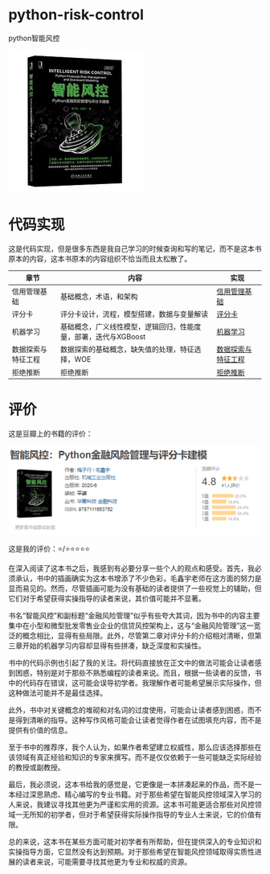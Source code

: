# python-risk-control
python智能风控

![智能风控：Python金融风险管理与评分卡建模](README/s33648744.jpg)

# 代码实现

这是代码实现，但是很多东西是我自己学习的时候查询和写的笔记，而不是这本书原本的内容，这本书原本的内容组织不恰当而且太松散了。

| 章节               | 内容                                                         | 实现                                                         |
| ------------------ | ------------------------------------------------------------ | ------------------------------------------------------------ |
| 信用管理基础       | 基础概念，术语，和架构                                       | [信用管理基础](https://github.com/YeJiu97/python-risk-control/blob/main/01%20-%20%E4%BF%A1%E7%94%A8%E7%AE%A1%E7%90%86%E5%9F%BA%E7%A1%80.ipynb) |
| 评分卡             | 评分卡设计，流程，模型搭建，数据与变量解读                   | [评分卡](https://github.com/YeJiu97/python-risk-control/blob/main/01%20-%20%E4%BF%A1%E7%94%A8%E7%AE%A1%E7%90%86%E5%9F%BA%E7%A1%80.ipynb) |
| 机器学习           | 基础概念，广义线性模型，逻辑回归，性能度量，部署，迭代与XGBoost | [机器学习](https://github.com/YeJiu97/python-risk-control/blob/main/03%20-%20%E6%9C%BA%E5%99%A8%E5%AD%A6%E4%B9%A0.ipynb) |
| 数据探索与特征工程 | 数据探索的基础概念，缺失值的处理，特征选择，WOE              | [数据探索与特征工程](https://github.com/YeJiu97/python-risk-control/blob/main/05%20~%2006%20-%20%E6%95%B0%E6%8D%AE%E6%8E%A2%E7%B4%A2%E4%B8%8E%E7%89%B9%E5%BE%81%E5%B7%A5%E7%A8%8B.ipynb) |
| 拒绝推断           | 拒绝推断                                                     | [拒绝推断](https://github.com/YeJiu97/python-risk-control/blob/main/07%20-%20%E6%8B%92%E7%BB%9D%E6%8E%A8%E6%96%AD.ipynb) |

# 评价

这是豆瓣上的书籍的评价：

![image-20241003164454890](README/image-20241003164454890.png)

这是我的评价：⭐/⭐⭐⭐⭐⭐

在深入阅读了这本书之后，我感到有必要分享一些个人的观点和感受。首先，我必须承认，书中的插画确实为这本书增添了不少色彩，毛鑫宇老师在这方面的努力是显而易见的。然而，尽管插画可能为没有基础的读者提供了一些视觉上的辅助，但它们对于希望获得实操指导的读者来说，其价值可能并不显著。

书名“智能风控”和副标题“金融风险管理”似乎有些夸大其词，因为书中的内容主要集中在小型和微型批发零售业企业的信贷风控架构上，这与“金融风险管理”这一宽泛的概念相比，显得有些局限。此外，尽管第二章对评分卡的介绍相对清晰，但第三章开始的机器学习内容却显得有些拼凑，缺乏深度和实操性。

书中的代码示例也引起了我的关注。将代码直接放在正文中的做法可能会让读者感到困惑，特别是对于那些不熟悉编程的读者来说。而且，根据一些读者的反馈，书中的代码存在错误，这可能会误导初学者。我理解作者可能希望展示实际操作，但这种做法可能并不是最佳选择。

此外，书中对关键概念的堆砌和对名词的过度使用，可能会让读者感到困惑，而不是得到清晰的指导。这种写作风格可能会让读者觉得作者在试图填充内容，而不是提供有价值的信息。

至于书中的推荐序，我个人认为，如果作者希望建立权威性，那么应该选择那些在该领域有真正经验和知识的专家来撰写。而不是仅仅依赖于一些可能缺乏实际经验的教授或副教授。

最后，我必须说，这本书给我的感觉是，它更像是一本拼凑起来的作品，而不是一本经过深思熟虑、精心编写的专业书籍。对于那些希望在智能风控领域深入学习的人来说，我建议寻找其他更为严谨和实用的资源。这本书可能更适合那些对风控领域一无所知的初学者，但对于希望获得实际操作指导的专业人士来说，它的价值有限。

总的来说，这本书在某些方面可能对初学者有所帮助，但在提供深入的专业知识和实操指导方面，它显然没有达到预期。对于那些希望在智能风控领域取得实质性进展的读者来说，可能需要寻找其他更为专业和权威的资源。
